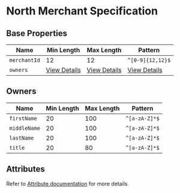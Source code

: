 # North Merchant Specification

## Base Properties

| Name | Min Length | Max Length | Pattern |
|---|---|---|---|
| `merchantId` | 12 | 12 | `^[0-9]{12,12}$` |
| `owners` | [View Details](#owners) | [View Details](#owners) | [View Details](#owners) |

## Owners

| Name | Min Length | Max Length | Pattern |
|---|---|---|---|
| `firstName` | 20 | 100 | `^[a-zA-Z]*$` |
| `middleName` | 20 | 100 | `^[a-zA-Z]*$` |
| `lastName` | 20 | 100 | `^[a-zA-Z]*$` |
| `title` | 20 | 80 | `^[a-zA-Z]*$` |

## Attributes

<!-- theme: info -->
Refer to [Attribute documentation](?path=docs/attribute/merchant/north.md) for more details
